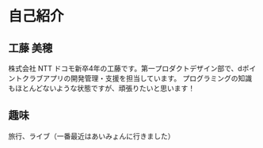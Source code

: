 # 自己紹介

## 工藤 美穂

株式会社 NTT ドコモ新卒4年の工藤です。第一プロダクトデザイン部で、dポイントクラブアプリの開発管理・支援を担当しています。
プログラミングの知識もほとんどないような状態ですが、頑張りたいと思います！


## 趣味
旅行、ライブ（一番最近はあいみょんに行きました）

